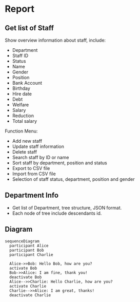 # Report

## Get list of Staff

Show overview information about staff, include:

- Department
- Staff ID
- Status
- Name
- Gender
- Position
- Bank Account
- Birthday
- Hire date
- Debt
- Welfare
- Salary
- Reduction
- Total salary

Function Menu:

- Add new staff
- Update staff information
- Delete staff
- Search staff by ID or name
- Sort staff by department, position and status
- Export to CSV file
- Import from CSV file
- Selection of staff status, department, position and gender

## Department Info

- Get list of Department, tree structure, JSON format.
- Each node of tree include descendants id.

## Diagram

```mermaid
sequenceDiagram
  participant Alice
  participant Bob
  participant Charlie

  Alice->>Bob: Hello Bob, how are you?
  activate Bob
  Bob->>Alice: I am fine, thank you!
  deactivate Bob
  Alice-->>Charlie: Hello Charlie, how are you?
  activate Charlie
  Charlie-->>Alice: I am great, thanks!
  deactivate Charlie
```
